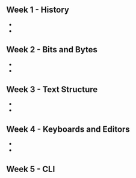 ## Week 1 - History
-
-
## Week 2 - Bits and Bytes
-
-
## Week 3 - Text Structure
-
-
## Week 4 - Keyboards and Editors
-
-
## Week 5 - CLI
